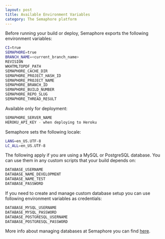 ```yaml
---
layout: post
title: Available Environment Variables
category: The Semaphore platform
---
```


Before running your build or deploy, Semaphore exports the following environment variables:

```bash
CI=true
SEMAPHORE=true
BRANCH_NAME=<current_branch_name>
REVISION
WKHTMLTOPDF_PATH
SEMAPHORE_CACHE_DIR
SEMAPHORE_PROJECT_HASH_ID
SEMAPHORE_PROJECT_NAME
SEMAPHORE_BRANCH_ID
SEMAPHORE_BUILD_NUMBER
SEMAPHORE_REPO_SLUG
SEMAPHORE_THREAD_RESULT
```

Available only for deployment:

```bash
SEMAPHORE_SERVER_NAME
HEROKU_API_KEY - when deploying to Heroku
```

Semaphore sets the following locale:

```bash
LANG=en_US.UTF-8
LC_ALL=en_US.UTF-8
```

The following apply if you are using a MySQL or PostgreSQL database. You can use them in any custom scripts that your build depends on:

```bash
DATABASE_USERNAME
DATABASE_NAME_DEVELOPMENT
DATABASE_NAME_TEST
DATABASE_PASSWORD
```

If you need to create and manage custom database setup you can use following environment variables as credentials:

```bash
DATABASE_MYSQL_USERNAME
DATABASE_MYSQL_PASSWORD
DATABASE_POSTGRESQL_USERNAME
DATABASE_POSTGRESQL_PASSWORD
```

More info about managing databases at Semaphore you can find [here](/docs/using-multiple-databases.html).

